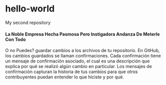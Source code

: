 # hello-world
My second repository

<h4>La Noble Empresa Hecha Pasmosa Pero Instigadora Andanza De Meterle Con Todo</h4>

<h7>O no Puedes? guardar cambios a los archivos de tu repositorio. En GitHub, los cambios guardados se llaman confirmaciones. Cada confirmación tiene un mensaje de confirmación asociado, el cual es una descripción que explica por qué se realizó algún cambio en particular. Los mensajes de confirmación capturan la historia de tus cambios para que otros contribuyentes puedan entender lo que hiciste y por qué.</h7>

